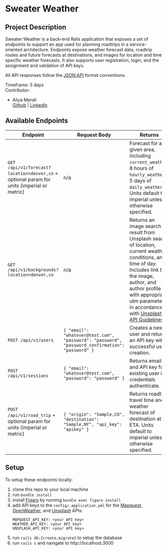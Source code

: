# Sweater Weather

## Project Description 
Sweater Weather is a back-end Rails application that exposes a set of endpoints to support an app used for planning roadtrips in a service-oriented architecture. Endpoints expose weather forecast data, roadtrip routes and future forecasts at destinations, and images for location and time specific weather forecasts. It also supports user registration, login, and the assignment and validation of API keys.

All API responses follow the [JSON:API](https://jsonapi.org/) format conventions.

Timeframe: 5 days   
Contributor: 
- Aliya Merali  
   [Github](https://github.com/aliyamerali) | [LinkedIn](https://www.linkedin.com/in/aliyamerali/)

## Available Endpoints

| Endpoint    | Request Body   |  Returns    | 
| ------------- | ------------- | ------------- |
| `GET /api/v1/forecast?location=denver,co` + optional param for units (imperial or metric)| n/a | Forecast for a given area, including `current_weather`, 8 hours of `hourly_weather`, 5 days of `daily_weather`. Units default to imperial unless otherwise specified. | 
| `GET /api/v1/backgrounds?location=denver,co` | n/a | Returns an image search result from Unsplash search of location, current weather conditions, and time of day. Includes link to the image, author, and author profile with appropriate utm parameters in accordance with [Unsplash API Guidelines](https://help.unsplash.com/en/articles/2511245-unsplash-api-guidelines). |  
| `POST /api/v1/users` | `{ "email": "whatever@test.com", "password": "password", "password_confirmation": "password" }` | Creates a new user and returns an API key with successful user creation.  |
| `POST /api/v1/sessions` | `{ "email": "whatever@test.com", "password": "password" }` | Returns email and API key for existing user if credentials authenticate.  |
| `POST /api/v1/road_trip` + optional param for units (imperial or metric)| `{ "origin": "Sample,CO", "destination": "Sample,NY", "api_key": "apikey" }` | Returns roadtrip travel time and weather forecast of destination at ETA. Units default to imperial unless otherwise specified. |

## Setup
To setup these endpoints locally: 
1. clone this repo to your local machine
2. run `bundle install`
3. install [Figaro](https://github.com/laserlemon/figaro) by running `bundle exec figaro install`
4. add API keys to the `config/.application.yml` for the [Mapquest](https://developer.mapquest.com/documentation/), [OpenWeather](https://openweathermap.org/api/one-call-api), and [Unsplash](https://unsplash.com/documentation) APIs: 
   ```
   MAPQUEST_API_KEY: <your API key>
   WEATHER_API_KEY: <your API key>
   UNSPLASH_API_KEY: <your API key>
   ```
5. run `rails db:{create,migrate}` to setup the database
6. run `rails s` and navigate to http://localhost:3000
